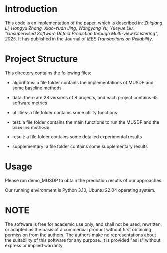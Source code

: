 # Introduction
This code is an implementation of the paper, which is described in:
*Zhiqiang Li, Hongyu Zhang, Xiao-Yuan Jing, Wangyang Yu, Yueyue Liu. 
"Unsupervised Software Defect Prediction through Multi-view Clustering", 2025*. 
It has published in the Journal of *IEEE Transactions on Reliability*.

# Project Structure
This directory contains the following files:

* algorihtms: a file folder contains the implementations of MUSDP and some baseline methods

* data: there are 28 versions of 8 projects, and each project contains 65 software metrics

* utilities: a file folder contains some utility functions

* test: a file folder contains the main functions to run the MUSDP and the baseline methods

* result: a file folder contains some detailed experimental results

* supplementary: a file folder contains some supplementary results

# Usage
Please run demo_MUSDP to obtain the prediction resutls of our approaches.

Our running environment is Python 3.10, Ubuntu 22.04 operating system.


# NOTE 
The software is free for academic use only, and shall not be used, rewritten, or adapted as the basis of a commercial product without first obtaining permission from the authors. 
The authors make no representations about the suitability of this software for any purpose. It is provided "as is" without express or implied warranty.

